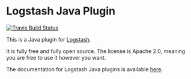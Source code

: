 # Logstash Java Plugin

[![Travis Build Status](https://travis-ci.com/logstash-plugins/logstash-output-java_output_example.svg)](https://travis-ci.com/logstash-plugins/logstash-output-java_output_example)

This is a Java plugin for [Logstash](https://github.com/elastic/logstash).

It is fully free and fully open source. The license is Apache 2.0, meaning you are free to use it however you want.

The documentation for Logstash Java plugins is available [here](https://www.elastic.co/guide/en/logstash/6.7/contributing-java-plugin.html).
